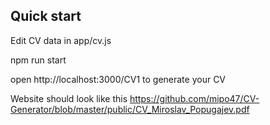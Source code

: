 ## Quick start

Edit CV data in app/cv.js

npm run start

open http://localhost:3000/CV1 to generate your CV

Website should look like this https://github.com/mipo47/CV-Generator/blob/master/public/CV_Miroslav_Popugajev.pdf
